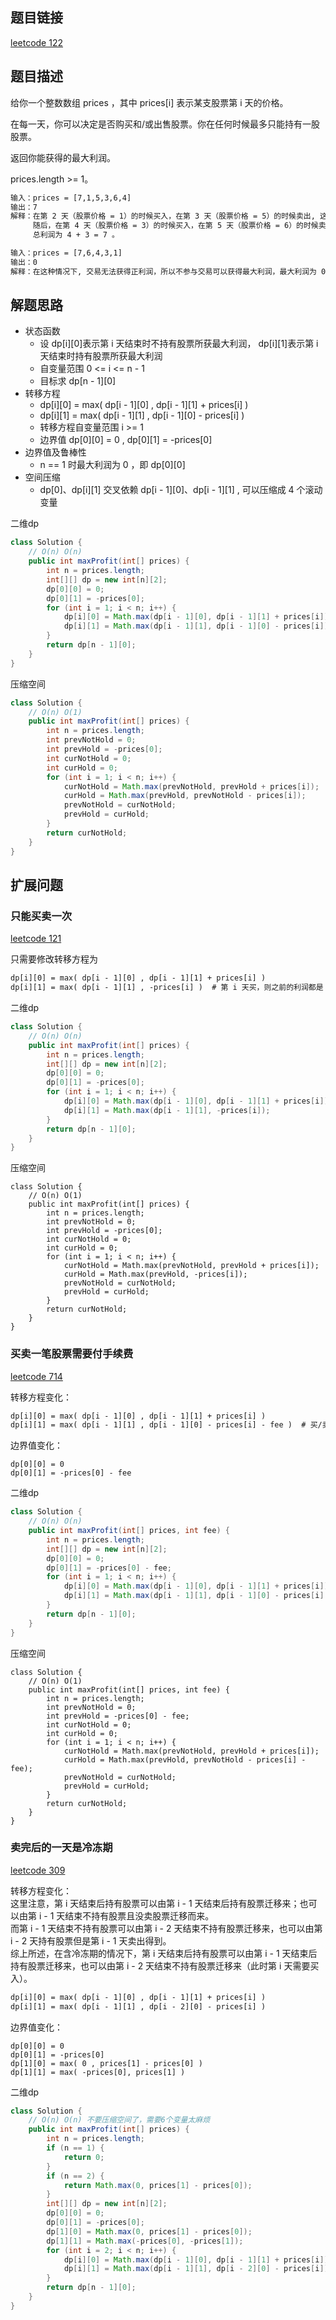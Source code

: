 ## 题目链接

[leetcode 122](https://leetcode.cn/problems/best-time-to-buy-and-sell-stock-ii/)  

## 题目描述

给你一个整数数组 prices ，其中 prices[i] 表示某支股票第 i 天的价格。    

在每一天，你可以决定是否购买和/或出售股票。你在任何时候最多只能持有一股股票。  

返回你能获得的最大利润。  

prices.length >= 1。  

```html
输入：prices = [7,1,5,3,6,4]
输出：7
解释：在第 2 天（股票价格 = 1）的时候买入，在第 3 天（股票价格 = 5）的时候卖出, 这笔交易所能获得利润 = 5 - 1 = 4 。
     随后，在第 4 天（股票价格 = 3）的时候买入，在第 5 天（股票价格 = 6）的时候卖出, 这笔交易所能获得利润 = 6 - 3 = 3 。
     总利润为 4 + 3 = 7 。

输入：prices = [7,6,4,3,1]
输出：0
解释：在这种情况下, 交易无法获得正利润，所以不参与交易可以获得最大利润，最大利润为 0 。
```



## 解题思路  

- 状态函数
  - 设 dp[i][0]表示第 i 天结束时不持有股票所获最大利润， dp[i][1]表示第 i 天结束时持有股票所获最大利润
  - 自变量范围 0 <= i <= n - 1
  - 目标求 dp[n - 1][0]
- 转移方程
  - dp[i][0] = max( dp[i - 1][0] , dp[i - 1][1] + prices[i] )
  - dp[i][1] = max( dp[i - 1][1] , dp[i - 1][0] - prices[i] )
  - 转移方程自变量范围  i >= 1
  - 边界值 dp[0][0] = 0 , dp[0][1] = -prices[0]
- 边界值及鲁棒性
  - n == 1 时最大利润为 0 ，即 dp[0][0]
- 空间压缩
  - dp[0]、dp[i][1] 交叉依赖 dp[i - 1][0]、dp[i - 1][1] , 可以压缩成 4 个滚动变量

二维dp
```java
class Solution {
    // O(n) O(n)
    public int maxProfit(int[] prices) {
        int n = prices.length;
        int[][] dp = new int[n][2];
        dp[0][0] = 0;
        dp[0][1] = -prices[0];
        for (int i = 1; i < n; i++) {
            dp[i][0] = Math.max(dp[i - 1][0], dp[i - 1][1] + prices[i]);
            dp[i][1] = Math.max(dp[i - 1][1], dp[i - 1][0] - prices[i]);
        }
        return dp[n - 1][0];
    }
}
```
压缩空间
```java
class Solution {
    // O(n) O(1)
    public int maxProfit(int[] prices) {
        int n = prices.length;
        int prevNotHold = 0;
        int prevHold = -prices[0];
        int curNotHold = 0;
        int curHold = 0;
        for (int i = 1; i < n; i++) {
            curNotHold = Math.max(prevNotHold, prevHold + prices[i]);
            curHold = Math.max(prevHold, prevNotHold - prices[i]);
            prevNotHold = curNotHold;
            prevHold = curHold;
        }
        return curNotHold;
    }
}
```

## 扩展问题

### 只能买卖一次

[leetcode 121](https://leetcode.cn/problems/best-time-to-buy-and-sell-stock/) 

只需要修改转移方程为   
```html
dp[i][0] = max( dp[i - 1][0] , dp[i - 1][1] + prices[i] )  
dp[i][1] = max( dp[i - 1][1] , -prices[i] )  # 第 i 天买，则之前的利润都是 0  
```
二维dp
```java
class Solution {
    // O(n) O(n)
    public int maxProfit(int[] prices) {
        int n = prices.length;
        int[][] dp = new int[n][2];
        dp[0][0] = 0;
        dp[0][1] = -prices[0];
        for (int i = 1; i < n; i++) {
            dp[i][0] = Math.max(dp[i - 1][0], dp[i - 1][1] + prices[i]);
            dp[i][1] = Math.max(dp[i - 1][1], -prices[i]);
        }
        return dp[n - 1][0];
    }
}
```
压缩空间
```
class Solution {
    // O(n) O(1)
    public int maxProfit(int[] prices) {
        int n = prices.length;
        int prevNotHold = 0;
        int prevHold = -prices[0];
        int curNotHold = 0;
        int curHold = 0;
        for (int i = 1; i < n; i++) {
            curNotHold = Math.max(prevNotHold, prevHold + prices[i]);
            curHold = Math.max(prevHold, -prices[i]);
            prevNotHold = curNotHold;
            prevHold = curHold;
        }
        return curNotHold;
    }
}
```

### 买卖一笔股票需要付手续费

[leetcode 714](https://leetcode.cn/problems/best-time-to-buy-and-sell-stock-with-transaction-fee/) 

转移方程变化：     
```html
dp[i][0] = max( dp[i - 1][0] , dp[i - 1][1] + prices[i] )  
dp[i][1] = max( dp[i - 1][1] , dp[i - 1][0] - prices[i] - fee )  # 买/卖时支付一次手续费
```
边界值变化：  
```
dp[0][0] = 0  
dp[0][1] = -prices[0] - fee
```
二维dp
```java
class Solution {
    // O(n) O(n)
    public int maxProfit(int[] prices, int fee) {
        int n = prices.length;
        int[][] dp = new int[n][2];
        dp[0][0] = 0;
        dp[0][1] = -prices[0] - fee;
        for (int i = 1; i < n; i++) {
            dp[i][0] = Math.max(dp[i - 1][0], dp[i - 1][1] + prices[i]);
            dp[i][1] = Math.max(dp[i - 1][1], dp[i - 1][0] - prices[i] - fee);
        }
        return dp[n - 1][0];
    }
}
```
压缩空间
```
class Solution {
    // O(n) O(1)
    public int maxProfit(int[] prices, int fee) {
        int n = prices.length;
        int prevNotHold = 0;
        int prevHold = -prices[0] - fee;
        int curNotHold = 0;
        int curHold = 0;
        for (int i = 1; i < n; i++) {
            curNotHold = Math.max(prevNotHold, prevHold + prices[i]);
            curHold = Math.max(prevHold, prevNotHold - prices[i] - fee);
            prevNotHold = curNotHold;
            prevHold = curHold;
        }
        return curNotHold;
    }
}
```

### 卖完后的一天是冷冻期

[leetcode 309](https://leetcode.cn/problems/best-time-to-buy-and-sell-stock-with-cooldown/) 

转移方程变化：     
这里注意，第 i 天结束后持有股票可以由第 i - 1 天结束后持有股票迁移来；也可以由第 i - 1 天结束不持有股票且没卖股票迁移而来。  
而第 i - 1 天结束不持有股票可以由第 i - 2 天结束不持有股票迁移来，也可以由第 i - 2 天持有股票但是第 i - 1 天卖出得到。  
综上所述，在含冷冻期的情况下，第 i 天结束后持有股票可以由第 i - 1 天结束后持有股票迁移来，也可以由第 i - 2 天结束不持有股票迁移来（此时第 i 天需要买入）。  
```html
dp[i][0] = max( dp[i - 1][0] , dp[i - 1][1] + prices[i] )  
dp[i][1] = max( dp[i - 1][1] , dp[i - 2][0] - prices[i] )  
```
边界值变化：  
```
dp[0][0] = 0  
dp[0][1] = -prices[0]
dp[1][0] = max( 0 , prices[1] - prices[0] )
dp[1][1] = max( -prices[0], prices[1] )
```
二维dp
```java
class Solution {
    // O(n) O(n) 不要压缩空间了，需要6个变量太麻烦
    public int maxProfit(int[] prices) {
        int n = prices.length;
        if (n == 1) {
            return 0;
        }
        if (n == 2) {
            return Math.max(0, prices[1] - prices[0]);
        }
        int[][] dp = new int[n][2];
        dp[0][0] = 0;
        dp[0][1] = -prices[0];
        dp[1][0] = Math.max(0, prices[1] - prices[0]);
        dp[1][1] = Math.max(-prices[0], -prices[1]);
        for (int i = 2; i < n; i++) {
            dp[i][0] = Math.max(dp[i - 1][0], dp[i - 1][1] + prices[i]);
            dp[i][1] = Math.max(dp[i - 1][1], dp[i - 2][0] - prices[i]);
        }
        return dp[n - 1][0];
    }
}
```



